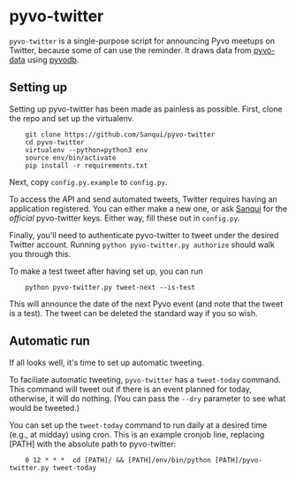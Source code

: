 # pyvo-twitter

`pyvo-twitter` is a single-purpose script for announcing Pyvo meetups on Twitter, because some of can use the reminder.  It draws data from [pyvo-data](https://github.com/pyvec/pyvo-data) using [pyvodb](https://github.com/pyvec/pyvodb/).

## Setting up

Setting up pyvo-twitter has been made as painless as possible.  First, clone the repo and set up the virtualenv.

```
    git clone https://github.com/Sanqui/pyvo-twitter
    cd pyvo-twitter
    virtualenv --python=python3 env
    source env/bin/activate
    pip install -r requirements.txt
```

Next, copy `config.py.example` to `config.py`.

To access the API and send automated tweets, Twitter requires having an
application registered.  You can either make a new one, or ask
[Sanqui](https://github.com/sanqui/) for the *official* pyvo-twitter keys.
Either way, fill these out in `config.py`.

Finally, you'll need to authenticate pyvo-twitter to tweet under the desired
Twitter account.  Running `python pyvo-twitter.py authorize` should walk you
through this.

To make a test tweet after having set up, you can run

```
    python pyvo-twitter.py tweet-next --is-test
```

This will announce the date of the next Pyvo event (and note that the tweet
is a test).  The tweet can be deleted the standard way if you so wish.

## Automatic run

If all looks well, it's time to set up automatic tweeting.

To faciliate automatic tweeting, `pyvo-twitter` has a `tweet-today`
command.  This command will tweet out if there is an event planned for today,
otherwise, it will do nothing.  (You can pass the `--dry` parameter to
see what would be tweeted.)

You can set up the `tweet-today` command to run daily at a desired time (e.g.,
at midday) using cron.  This is an example cronjob line, replacing [PATH] with the absolute path to pyvo-twitter:

```
    0 12 * * *  cd [PATH]/ && [PATH]/env/bin/python [PATH]/pyvo-twitter.py tweet-today
```
